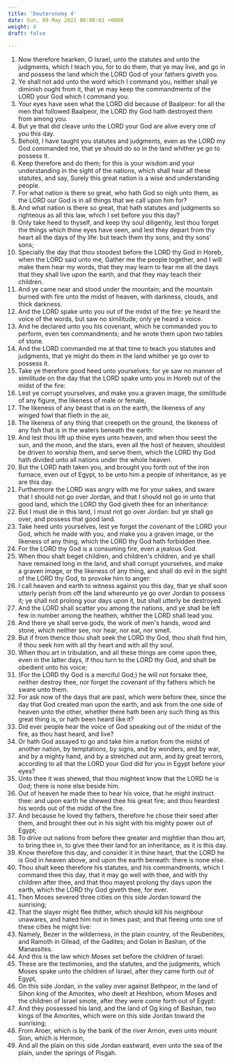 ```yaml
---
title: 'Deuteronomy 4'
date: Sun, 09 May 2021 00:00:01 +0000
weight: 4
draft: false
  
---
```


1. Now therefore hearken, O Israel, unto the statutes and unto the judgments, which I teach you, for to do them, that ye may live, and go in and possess the land which the LORD God of your fathers giveth you.
2. Ye shall not add unto the word which I command you, neither shall ye diminish ought from it, that ye may keep the commandments of the LORD your God which I command you.
3. Your eyes have seen what the LORD did because of Baalpeor: for all the men that followed Baalpeor, the LORD thy God hath destroyed them from among you.
4. But ye that did cleave unto the LORD your God are alive every one of you this day.
5. Behold, I have taught you statutes and judgments, even as the LORD my God commanded me, that ye should do so in the land whither ye go to possess it.
6. Keep therefore and do them; for this is your wisdom and your understanding in the sight of the nations, which shall hear all these statutes, and say, Surely this great nation is a wise and understanding people.
7. For what nation is there so great, who hath God so nigh unto them, as the LORD our God is in all things that we call upon him for?
8. And what nation is there so great, that hath statutes and judgments so righteous as all this law, which I set before you this day?
9. Only take heed to thyself, and keep thy soul diligently, lest thou forget the things which thine eyes have seen, and lest they depart from thy heart all the days of thy life: but teach them thy sons, and thy sons' sons;
10. Specially the day that thou stoodest before the LORD thy God in Horeb, when the LORD said unto me, Gather me the people together, and I will make them hear my words, that they may learn to fear me all the days that they shall live upon the earth, and that they may teach their children.
11. And ye came near and stood under the mountain; and the mountain burned with fire unto the midst of heaven, with darkness, clouds, and thick darkness.
12. And the LORD spake unto you out of the midst of the fire: ye heard the voice of the words, but saw no similitude; only ye heard a voice.
13. And he declared unto you his covenant, which he commanded you to perform, even ten commandments; and he wrote them upon two tables of stone.
14. And the LORD commanded me at that time to teach you statutes and judgments, that ye might do them in the land whither ye go over to possess it.
15. Take ye therefore good heed unto yourselves; for ye saw no manner of similitude on the day that the LORD spake unto you in Horeb out of the midst of the fire:
16. Lest ye corrupt yourselves, and make you a graven image, the similitude of any figure, the likeness of male or female,
17. The likeness of any beast that is on the earth, the likeness of any winged fowl that flieth in the air,
18. The likeness of any thing that creepeth on the ground, the likeness of any fish that is in the waters beneath the earth:
19. And lest thou lift up thine eyes unto heaven, and when thou seest the sun, and the moon, and the stars, even all the host of heaven, shouldest be driven to worship them, and serve them, which the LORD thy God hath divided unto all nations under the whole heaven.
20. But the LORD hath taken you, and brought you forth out of the iron furnace, even out of Egypt, to be unto him a people of inheritance, as ye are this day.
21. Furthermore the LORD was angry with me for your sakes, and sware that I should not go over Jordan, and that I should not go in unto that good land, which the LORD thy God giveth thee for an inheritance:
22. But I must die in this land, I must not go over Jordan: but ye shall go over, and possess that good land.
23. Take heed unto yourselves, lest ye forget the covenant of the LORD your God, which he made with you, and make you a graven image, or the likeness of any thing, which the LORD thy God hath forbidden thee.
24. For the LORD thy God is a consuming fire, even a jealous God.
25. When thou shalt beget children, and children's children, and ye shall have remained long in the land, and shall corrupt yourselves, and make a graven image, or the likeness of any thing, and shall do evil in the sight of the LORD thy God, to provoke him to anger:
26. I call heaven and earth to witness against you this day, that ye shall soon utterly perish from off the land whereunto ye go over Jordan to possess it; ye shall not prolong your days upon it, but shall utterly be destroyed.
27. And the LORD shall scatter you among the nations, and ye shall be left few in number among the heathen, whither the LORD shall lead you.
28. And there ye shall serve gods, the work of men's hands, wood and stone, which neither see, nor hear, nor eat, nor smell.
29. But if from thence thou shalt seek the LORD thy God, thou shalt find him, if thou seek him with all thy heart and with all thy soul.
30. When thou art in tribulation, and all these things are come upon thee, even in the latter days, if thou turn to the LORD thy God, and shalt be obedient unto his voice;
31. (For the LORD thy God is a merciful God;) he will not forsake thee, neither destroy thee, nor forget the covenant of thy fathers which he sware unto them.
32. For ask now of the days that are past, which were before thee, since the day that God created man upon the earth, and ask from the one side of heaven unto the other, whether there hath been any such thing as this great thing is, or hath been heard like it?
33. Did ever people hear the voice of God speaking out of the midst of the fire, as thou hast heard, and live?
34. Or hath God assayed to go and take him a nation from the midst of another nation, by temptations, by signs, and by wonders, and by war, and by a mighty hand, and by a stretched out arm, and by great terrors, according to all that the LORD your God did for you in Egypt before your eyes?
35. Unto thee it was shewed, that thou mightest know that the LORD he is God; there is none else beside him.
36. Out of heaven he made thee to hear his voice, that he might instruct thee: and upon earth he shewed thee his great fire; and thou heardest his words out of the midst of the fire.
37. And because he loved thy fathers, therefore he chose their seed after them, and brought thee out in his sight with his mighty power out of Egypt;
38. To drive out nations from before thee greater and mightier than thou art, to bring thee in, to give thee their land for an inheritance, as it is this day.
39. Know therefore this day, and consider it in thine heart, that the LORD he is God in heaven above, and upon the earth beneath: there is none else.
40. Thou shalt keep therefore his statutes, and his commandments, which I command thee this day, that it may go well with thee, and with thy children after thee, and that thou mayest prolong thy days upon the earth, which the LORD thy God giveth thee, for ever.
41. Then Moses severed three cities on this side Jordan toward the sunrising;
42. That the slayer might flee thither, which should kill his neighbour unawares, and hated him not in times past; and that fleeing unto one of these cities he might live:
43. Namely, Bezer in the wilderness, in the plain country, of the Reubenites; and Ramoth in Gilead, of the Gadites; and Golan in Bashan, of the Manassites.
44. And this is the law which Moses set before the children of Israel:
45. These are the testimonies, and the statutes, and the judgments, which Moses spake unto the children of Israel, after they came forth out of Egypt,
46. On this side Jordan, in the valley over against Bethpeor, in the land of Sihon king of the Amorites, who dwelt at Heshbon, whom Moses and the children of Israel smote, after they were come forth out of Egypt:
47. And they possessed his land, and the land of Og king of Bashan, two kings of the Amorites, which were on this side Jordan toward the sunrising;
48. From Aroer, which is by the bank of the river Arnon, even unto mount Sion, which is Hermon,
49. And all the plain on this side Jordan eastward, even unto the sea of the plain, under the springs of Pisgah.
